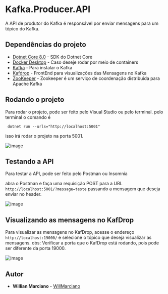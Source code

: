 # Kafka.Producer.API

A API de produtor do Kafka é responsável por enviar mensagens para um tópico do Kafka.

## Dependências do projeto

- [Dotnet Core 8.0](https://dotnet.microsoft.com/download/dotnet/3.1) - SDK do Dotnet Core
- [Docker Desktop](https://www.docker.com/products/docker-desktop) - Caso deseje rodar por meio de containers
- [Kafka](https://kafka.apache.org/quickstart) - Para instalar o Kafka
- [Kafdrop](https://github.com/obsidiandynamics/kafdrop) - FrontEnd para visualizações das Mensagens no Kafka
- [ZooKeeper](https://zookeeper.apache.org/) - Zookeeper é um serviço de coordenação distribuída para Apache Kafka


## Rodando o projeto

Para rodar o projeto, pode ser feito pelo Visual Studio ou pelo terminal.
pelo terminal o comando é 

```
 dotnet run --urls="http://localhost:5001"
```

isso irá rodar o projeto na porta 5001.

![image](https://github.com/WillMarciano/Kafka.Producer.API/assets/34887614/e95775be-992b-48ef-9b26-aa7046f66302)


## Testando a API

Para testar a API, pode ser feito pelo Postman ou Insomnia

abra o Postman e faça uma requisição POST para a URL `http://localhost:5001/?message=teste` passando a mensagem que deseja enviar no header.

![image](https://github.com/WillMarciano/Kafka.Producer.API/assets/34887614/f4423fef-282f-43d7-9f4d-4309acabb4c0)


## Visualizando as mensagens no KafDrop

Para visualizar as mensagens no KafDrop, acesse o endereço `http://localhost:19000/` e selecione o tópico que deseja visualizar as mensagens.
obs: Verificar a porta que o KafDrop está rodando, pois pode ser diferente da porta 19000.

![image](https://github.com/WillMarciano/Kafka.Producer.API/assets/34887614/b6830325-362f-4f35-8e8e-98b38f8fd3a2)


## Autor

- **Willian Marciano** - [WillMarciano](https://github.com/WillMarciano)


